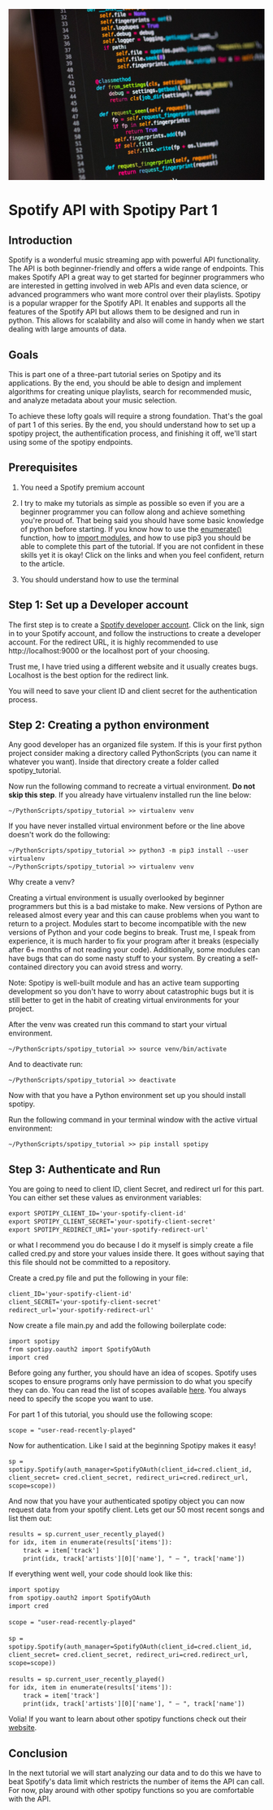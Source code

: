 ![img](py_img.jpg)

# Spotify API with Spotipy Part 1

## Introduction 

Spotify is a wonderful music streaming app with powerful API functionality. The API is both beginner-friendly and offers a wide range of endpoints. This makes Spotify API a great way to get started for beginner programmers who are interested in getting involved in web APIs and even data science, or advanced programmers who want more control over their playlists. Spotipy is a popular wrapper for the Spotify API. It enables and supports all the features of the Spotify API but allows them to be designed and run in python. This allows for scalability and also will come in handy when we start dealing with large amounts of data.

## Goals 

This is part one of a three-part tutorial series on Spotipy and its applications. By the end, you should be able to design and implement algorithms for creating unique playlists, search for recommended music, and analyze metadata about your music selection.

To achieve these lofty goals will require a strong foundation. That's the goal of part 1 of this series. By the end, you should understand how to set up a spotipy project, the authentification process, and finishing it off, we'll start using some of the spotipy endpoints.

## Prerequisites

1. You need a Spotify premium account

2. I try to make my tutorials as simple as possible so even if you are a beginner programmer you can follow along and achieve something you're proud of. That being said you should have some basic knowledge of python before starting. If you know how to use the [enumerate()](https://docs.python.org/3/library/functions.html#enumerate) function, how to [import modules](https://docs.python.org/3/tutorial/modules.html), and how to use pip3 you should be able to complete this part of the tutorial. If you are not confident in these skills yet it is okay! Click on the links and when you feel confident, return to the article.

3. You should understand how to use the terminal


## Step 1: Set up a Developer account


The first step is to create a [Spotify developer account](https://developer.spotify.com/dashboard/). Click on the link, sign in to your Spotify account, and follow the instructions to create a developer account.
For the redirect URL, it is highly recommended to use http://localhost:9000 or the localhost port of your choosing.

Trust me, I have tried using a different website and it usually creates bugs. Localhost is the best option for the redirect link.

You will need to save your client ID and client secret for the authentication process.


## Step 2: Creating a python environment 


Any good developer has an organized file system. If this is your first python project consider making a directory called PythonScripts (you can name it whatever you want). Inside that directory create a folder called spotipy_tutorial.

Now run the following command to recreate a virtual environment. **Do not skip this step**. If you already have virtualenv installed run the line below:

    ~/PythonScripts/spotipy_tutorial >> virtualenv venv

If you have never installed virtual environment before or the line above doesn't work do the following: 

    ~/PythonScripts/spotipy_tutorial >> python3 -m pip3 install --user virtualenv
    ~/PythonScripts/spotipy_tutorial >> virtualenv venv


Why create a venv? 

Creating a virtual environment is usually overlooked by beginner programmers but this is a bad mistake to make. New versions of Python are released almost every year and this can cause problems when you want to return to a project. Modules start to become incompatible with the new versions of Python and your code begins to break. Trust me, I speak from experience,  it is much harder to fix your program after it breaks (especially after 6+ months of not reading your code). Additionally, some modules can have bugs that can do some nasty stuff to your system. By creating a self-contained directory you can avoid  stress and worry. 

Note: Spotipy is well-built module and has an active team supporting development so you don't have to worry about catastrophic bugs but it is still better to get in the habit of creating virtual environments for your project. 

After the venv was created run this command to start your virtual environment. 

    ~/PythonScripts/spotipy_tutorial >> source venv/bin/activate

And to deactivate run:

    ~/PythonScripts/spotipy_tutorial >> deactivate

Now with that you have a Python environment set up you should install spotipy.

Run the following command in your terminal window with the active virtual environment:

    ~/PythonScripts/spotipy_tutorial >> pip install spotipy 

## Step 3: Authenticate and Run 

You are going to need to client ID, client Secret, and redirect url for this part. You can either set these values as environment variables:

    export SPOTIPY_CLIENT_ID='your-spotify-client-id'
    export SPOTIPY_CLIENT_SECRET='your-spotify-client-secret'   
    export SPOTIPY_REDIRECT_URI='your-spotify-redirect-url'

or what I recommend you do because I do it myself is simply create a file called cred.py and store your values inside there. It goes without saying that this file should not be committed to a repository. 

Create a cred.py file and put the following in your file: 

    client_ID='your-spotify-client-id'
    client_SECRET='your-spotify-client-secret'   
    redirect_url='your-spotify-redirect-url'

Now create a file main.py and add the following boilerplate code: 

    import spotipy
    from spotipy.oauth2 import SpotifyOAuth
    import cred 

Before going any further, you should have an idea of scopes. Spotify uses scopes to ensure programs only have permission to do what you specify they can do. You can read the list of scopes available [here](https://developer.spotify.com/documentation/general/guides/scopes/). You always need to specify the scope you want to use. 

For part 1 of this tutorial, you should use the following scope: 

    scope = "user-read-recently-played"

Now for authentication. Like I said at the beginning Spotipy makes it easy! 

    sp = spotipy.Spotify(auth_manager=SpotifyOAuth(client_id=cred.client_id, client_secret= cred.client_secret, redirect_uri=cred.redirect_url, scope=scope))

And now that you have your authenticated spotipy object you can now request data from your spotify client. Lets get our 50 most recent songs and list them out:

    results = sp.current_user_recently_played()
    for idx, item in enumerate(results['items']):
        track = item['track']
        print(idx, track['artists'][0]['name'], " – ", track['name'])


If everything went well, your code should look like this:

    import spotipy
    from spotipy.oauth2 import SpotifyOAuth
    import cred

    scope = "user-read-recently-played"

    sp = spotipy.Spotify(auth_manager=SpotifyOAuth(client_id=cred.client_id, client_secret= cred.client_secret, redirect_uri=cred.redirect_url, scope=scope))

    results = sp.current_user_recently_played()
    for idx, item in enumerate(results['items']):
        track = item['track']
        print(idx, track['artists'][0]['name'], " – ", track['name'])

Volia! If you want to learn about other spotipy functions check out their [website](https://spotipy.readthedocs.io/en/2.16.1/). 

## Conclusion

In the next tutorial we will start analyzing our data and to do this we have to beat Spotify's data limit which restricts the number of items the API can call. For now, play around with other spotipy functions so you are comfortable with the API.  